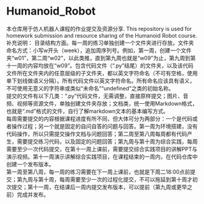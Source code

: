 # Humanoid_Robot
本仓库用于仿人机器人课程的作业提交及资源分享.
This repository is used for homework submission and resource sharing of the Humanoid Robot course.
补充说明：
目录结构方面。每一周的练习单独创建一个文件夹进行存放。文件夹命名方式：小写w开头（week），追加周序列号。例如，第一周，创建一个文件夹“w01”，第二周“w02”，以此类推，直到第九周也就是“w09”为止，第九周到第十一周的内容均放在“w09”。包含代码文件（“.py”结尾）的文件夹，以及该代码文件所在文件夹内的任意层级的子文件夹，都以英文字符命名（不可有空格，使用单下划线做语义分隔）。所有代码文件以英文字符命名。所有命名应该具有语义，不可使用无意义的字符串或类似“未命名”“undefined”之类的初始名称。  
提交的文件有以下几类：“.py”代码文件，无需调整，直接原样提交；图片、音频、视频等资源文件，单独创建文件夹存放；文档类，统一使用Markdown格式，也就是“.md”格式的文件，自行了解markdown文本的基本编写方式。  
每周需要提交的内容根据课程进度有所不同，但大体可分为两部分：一个是代码或者操作过程；另一个就是固定的自问自答的问题与回答。第一周为环境搭建，没有代码操作，所以只需提交操作文档与问题回答；第二周至第八周每周都有代码产生，需要提交练习代码，以及固定的问题回答；第九周与第十周为综合实践，每周需要至少一次代码提交，在第十一周上课前，需要提交综合实践项目的讲解PPT与演示视频。第十一周演示讲解综合实践项目，在课程结束的一周内，在代码仓库中创建一个发布版本。  
第一周至第八周，每一周的练习需要在下一周上课前，也就是下周二18:00点前提交；第九周与第十周，每周需要至少一次的过程化提交，不可以拖延到第十周才初次提交；第十一周，在结课后一周内提交发布版本，可以提前（第九周或更早之前）完成并发布。  
